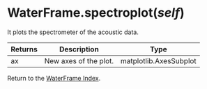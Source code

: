 # WaterFrame.spectroplot(*self*)

It plots the spectrometer of the acoustic data.

Returns | Description | Type
--- | --- | ---
ax | New axes of the plot. | matplotlib.AxesSubplot

Return to the [WaterFrame Index](index_waterframe.md).

